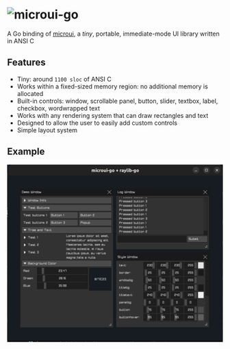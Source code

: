 # ![microui-go](https://user-images.githubusercontent.com/3920290/75171571-be83c500-5723-11ea-8a50-504cc2ae1109.png)
A Go binding of [microui](https://github.com/rxi/microui), a *tiny*, portable, immediate-mode UI library written in ANSI C

## Features
* Tiny: around `1100 sloc` of ANSI C
* Works within a fixed-sized memory region: no additional memory is allocated
* Built-in controls: window, scrollable panel, button, slider, textbox, label,
  checkbox, wordwrapped text
* Works with any rendering system that can draw rectangles and text
* Designed to allow the user to easily add custom controls
* Simple layout system

## Example
![example](docs/example.png)
